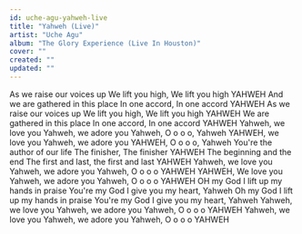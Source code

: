 ```yaml
---
id: uche-agu-yahweh-live
title: "Yahweh (Live)"
artist: "Uche Agu"
album: "The Glory Experience (Live In Houston)"
cover: ""
created: ""
updated: ""
---
```


As we raise our voices up
We lift you high, We lift you high
YAHWEH
And we are gathered in this place
In one accord, In one accord
YAHWEH
As we raise our voices up
We lift you high, We lift you high
YAHWEH
We are gathered in this place
In one accord, In one accord
YAHWEH
Yahweh, we love you
Yahweh, we adore you
Yahweh, O o o o, Yahweh
YAHWEH, we love you
Yahweh, we adore you
YAHWEH, O o o o, Yahweh
You're the author of our life
The finisher, The finisher
YAHWEH
The beginning and the end
The first and last, the first and last
YAHWEH
Yahweh, we love you
Yahweh, we adore you
Yahweh, O o o o
YAHWEH
YAHWEH, We love you
Yahweh, we adore you
Yahweh, O o o o
YAHWEH
OH my God
I lift up my hands in praise
You're my God
I give you my heart, Yahweh
Oh my God
I lift up my hands in praise
You're my God
I give you my heart, Yahweh
Yahweh, we love you
Yahweh, we adore you
Yahweh, O o o o
YAHWEH
Yahweh, we love you
Yahweh, we adore you
Yahweh, O o o o
YAHWEH
